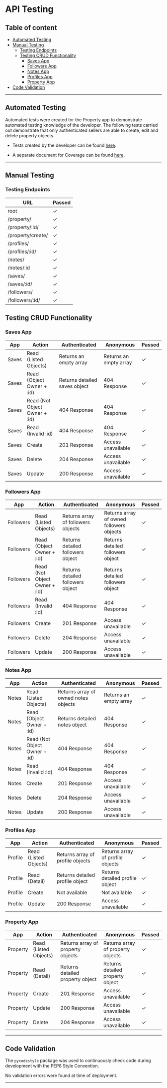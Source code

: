# **API Testing**

## **Table of content**

* [Automated Testing](#automated-testing)
* [Manual Testing](#manual-testing)
    * [Testing Endpoints](#testing-endpoints)
    * [Testing CRUD Functionality](#testing-crud-functionality)
        * [Saves App](#saves-app)
        * [Followers App](#followers-app)
        * [Notes App](#notes-app)
        * [Profiles App](#profiles-app)
        * [Property App](#property-app)
* [Code Validation](#code-validation)


<hr>

## **Automated Testing**

Automated tests were created for the Property app to demonstrate automated testing knowledge of the developer. The following tests carried out demonstrate that only authenticated sellers are able to create, edit and delete property objects.

* Tests created by the developer can be found [here](https://github.com/keironchaudhry/property-andalucia-backend/blob/main/property/test_views.py).

* A separate document for Coverage can be found [here](/documents/coverage.md).

<hr>


## **Manual Testing**

### **Testing Endpoints**

| **URL** | **Passed** |
| --- | --- |
| root | &check; |
| /property/ | &check; |
| /property/:id/ | &check; |
| /property/create/ | &check; |
| /profiles/ | &check; |
| /profiles/:id/ | &check; |
| /notes/ | &check; |
| /notes/:id | &check; |
| /saves/ | &check; |
| /saves/:id/ | &check; |
| /followers/ | &check; |
| /followers/:id/ | &check; |


## **Testing CRUD Functionality**

### **Saves App**

| App | Action | Authenticated | Anonymous | Passed |
| --- | --- | --- | --- | --- |
| Saves | Read (Listed Objects) | Returns an empty array | Returns an empty array | &check; |
| Saves | Read (Object Owner + :id) | Returns detailed saves object | 404 Response | &check; |
| Saves | Read (Not Object Owner + :id) | 404 Response | 404 Response | &check; |
| Saves | Read (Invalid :id) | 404 Response | 404 Response | &check; |
| Saves | Create | 201 Response | Access unavailable | &check; |
| Saves | Delete | 204 Response | Access unavailable | &check; |
| Saves | Update | 200 Response | Access unavailable | &check; |

### **Followers App**

| App | Action | Authenticated | Anonymous | Passed |
| --- | --- | --- | --- | --- |
| Followers | Read (Listed Objects) | Returns array of followers objects | Returns array of owned followers objects | &check; |
| Followers | Read (Object Owner + :id) | Returns detailed followers object | Returns detailed followers object | &check; |
| Followers | Read (Not Object Owner + :id) | Returns detailed followers object | Returns detailed followers object | &check; |
| Followers | Read (Invalid :id) | 404 Response | 404 Response | &check; |
| Followers | Create | 201 Response | Access unavailable | &check; |
| Followers | Delete | 204 Response | Access unavailable | &check; |
| Followers | Update | 200 Response | Access unavailable | &check; |

### **Notes App**

| App | Action | Authenticated | Anonymous | Passed |
| --- | --- | --- | --- | --- |
| Notes | Read (Listed Objects) | Returns array of owned notes objects | Returns an empty array | &check; |
| Notes | Read (Object Owner + :id) | Returns detailed notes object | 404 Response | &check; |
| Notes | Read (Not Object Owner + :id) | 404 Response | 404 Response | &check; |
| Notes | Read (Invalid :id) | 404 Response | 404 Response | &check; |
| Notes | Create | 201 Response | Access unavailable | &check; |
| Notes | Delete | 204 Response | Access unavailable | &check; |
| Notes | Update | 200 Response | Access unavailable | &check; |


### **Profiles App**

| App | Action | Authenticated | Anonymous | Passed |
| --- | --- | --- | --- | --- |
| Profile | Read (Listed Objects) | Returns array of profile objects | Returns array of profile objects | &check; |
| Profile | Read (Detail) | Returns detailed profile object | Returns detailed profile object | &check; |
| Profile | Create | Not available | Not available | &check; |
| Profile | Update | 200 Response | Access unavailable | &check; |

### **Property App**

| App | Action | Authenticated | Anonymous | Passed |
| --- | --- | --- | --- | --- |
| Property | Read (Listed Objects) | Returns array of property objects | Returns array of property objects | &check; |
| Property | Read (Detail) | Returns detailed property object | Returns detailed property object | &check; |
| Property | Create | 201 Response | Access unavailable | &check; |
| Property | Update | 200 Response | Access unavailable | &check; |
| Property | Delete | 204 Response | Access unavailable | &check; |

<hr>

## **Code Validation**

The `pycodestyle` package was used to continuously check code during development with the PEP8 Style Convention. 

No validation errors were found at time of deployment.

<hr>
